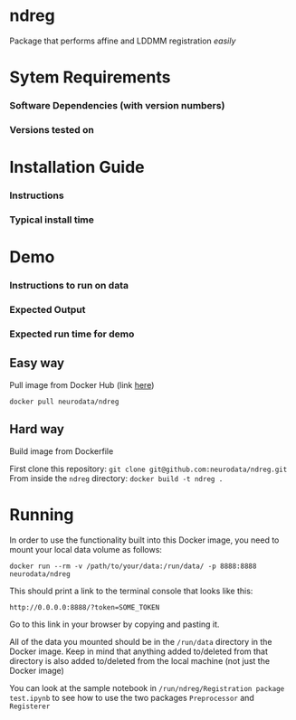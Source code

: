 # ndreg
Package that performs affine and LDDMM registration *easily* <br/>

# Sytem Requirements

### Software Dependencies (with version numbers)

### Versions tested on

# Installation Guide

### Instructions

### Typical install time

# Demo

### Instructions to run on data

### Expected Output

### Expected run time for demo

## Easy way

Pull image from Docker Hub (link [here](https://hub.docker.com/r/neurodata/ndreg)) <br/>

`docker pull neurodata/ndreg` <br/>

## Hard way

Build image from Dockerfile <br/>

First clone this repository: `git clone git@github.com:neurodata/ndreg.git` <br/>
From inside the `ndreg` directory: `docker build -t ndreg .` <br/>

# Running

In order to use the functionality built into this Docker image, you need to mount your local data volume as follows:

`docker run --rm -v /path/to/your/data:/run/data/ -p 8888:8888 neurodata/ndreg` <br/>

This should print a link to the terminal console that looks like this: <br/>

`http://0.0.0.0:8888/?token=SOME_TOKEN` <br/>

Go to this link in your browser by copying and pasting it. <br/>

All of the data you mounted should be in the `/run/data` directory in the Docker image. Keep in mind that anything added to/deleted from that directory is also added to/deleted from the local machine (not just the Docker image) <br/>

You can look at the sample notebook in `/run/ndreg/Registration package test.ipynb` to see how to use the two packages `Preprocessor` and `Registerer`




